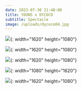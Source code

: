 ```yaml
---
date: 2023-07-30 21:48:00
title: YOUNS x DYCOCO
subtitle: Spectacle
image: /uploads/dycoco04.jpg
---
```

![](/uploads/dycoco05.jpg){: width="1620" height="1080"}

![](/uploads/dycoco02.jpg){: width="1620" height="1080"}

![](/uploads/dycoco03.jpg){: width="1620" height="1080"}

![](/uploads/dycoco01.jpg){: width="1080" height="1620"}

![](/uploads/dycoco00.jpg){: width="1620" height="1080"}